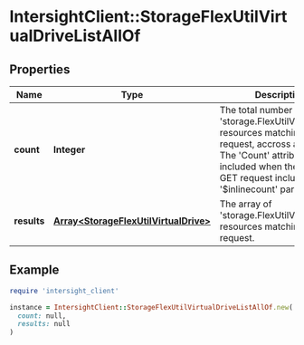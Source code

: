 # IntersightClient::StorageFlexUtilVirtualDriveListAllOf

## Properties

| Name | Type | Description | Notes |
| ---- | ---- | ----------- | ----- |
| **count** | **Integer** | The total number of &#39;storage.FlexUtilVirtualDrive&#39; resources matching the request, accross all pages. The &#39;Count&#39; attribute is included when the HTTP GET request includes the &#39;$inlinecount&#39; parameter. | [optional] |
| **results** | [**Array&lt;StorageFlexUtilVirtualDrive&gt;**](StorageFlexUtilVirtualDrive.md) | The array of &#39;storage.FlexUtilVirtualDrive&#39; resources matching the request. | [optional] |

## Example

```ruby
require 'intersight_client'

instance = IntersightClient::StorageFlexUtilVirtualDriveListAllOf.new(
  count: null,
  results: null
)
```

